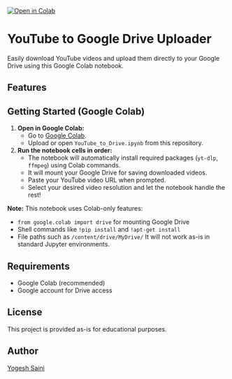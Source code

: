 
[![Open in Colab](https://colab.research.google.com/assets/colab-badge.svg)](https://colab.research.google.com/github/YogeshxSaini/YouTube-to-Google-Drive-Uploader/blob/main/YouTube_to_Drive.ipynb)

# YouTube to Google Drive Uploader

Easily download YouTube videos and upload them directly to your Google Drive using this Google Colab notebook.

## Features

## Getting Started (Google Colab)
1. **Open in Google Colab:**
   - Go to [Google Colab](https://colab.research.google.com/).
   - Upload or open `YouTube_to_Drive.ipynb` from this repository.
2. **Run the notebook cells in order:**
   - The notebook will automatically install required packages (`yt-dlp`, `ffmpeg`) using Colab commands.
   - It will mount your Google Drive for saving downloaded videos.
   - Paste your YouTube video URL when prompted.
   - Select your desired video resolution and let the notebook handle the rest!

**Note:** This notebook uses Colab-only features:
- `from google.colab import drive` for mounting Google Drive
- Shell commands like `!pip install` and `!apt-get install`
- File paths such as `/content/drive/MyDrive/`
It will not work as-is in standard Jupyter environments.

## Requirements
- Google Colab (recommended)
- Google account for Drive access

## License
This project is provided as-is for educational purposes.

## Author
[Yogesh Saini](https://github.com/YogeshxSaini)
